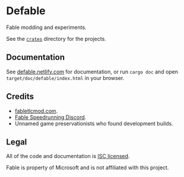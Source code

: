 # Defable

Fable modding and experiments.

See the [`crates`](crates/) directory for the projects.

## Documentation

See [defable.netlify.com](https://defable.netlify.com) for documentation, or run `cargo doc` and open `target/doc/defable/index.html` in your browser.

## Credits

- [fabletlcmod.com](http://fabletlcmod.com).
- [Fable Speedrunning Discord](https://discord.gg/Sv8P6Ef).
- Unnamed game preservationists who found development builds.

## Legal

All of the code and documentation is [ISC licensed](crates/defable/license).

Fable is property of Microsoft and is not affiliated with this project.